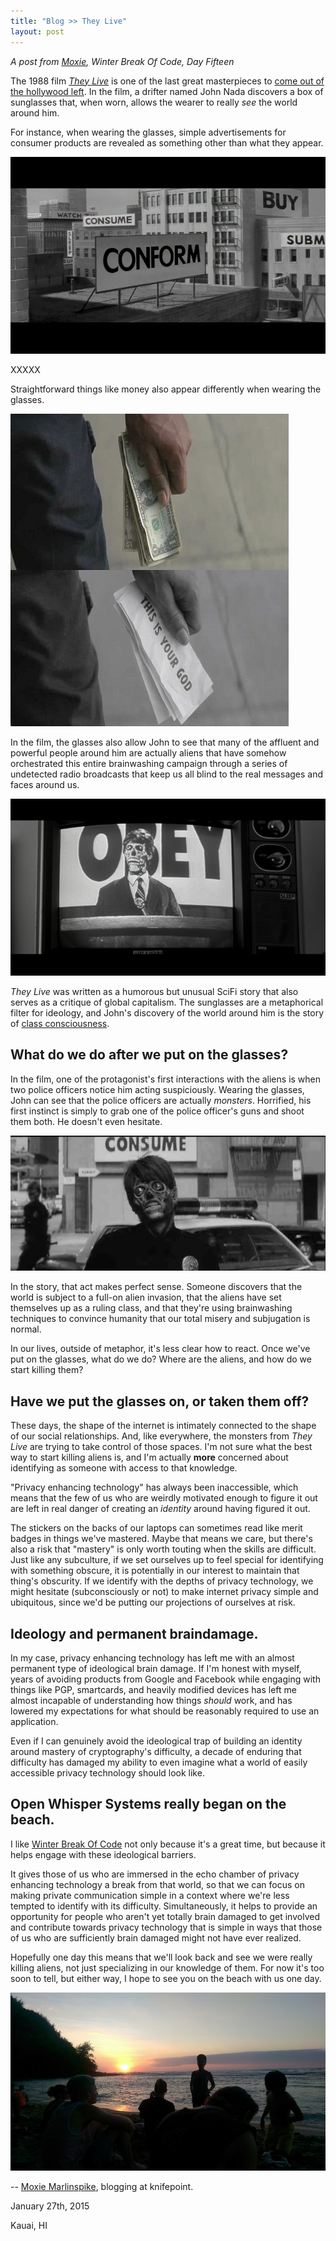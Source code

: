 ```yaml
---
title: "Blog >> They Live"
layout: post
---
```


*A post from [Moxie](https://twitter.com/moxie), Winter Break Of Code, Day Fifteen*

The 1988 film [*They Live*](http://www.imdb.com/title/tt0096256/?ref_=nv_sr_1) is one of the last great
masterpieces to [come out of the hollywood left](https://www.youtube.com/watch?v=18qD9hmU9xg).  In the
film, a drifter named John Nada discovers a box of sunglasses that, when worn, allows the wearer to
really *see* the world around him.

For instance, when wearing the glasses, simple advertisements for consumer products are revealed as something other
than what they appear.

<img src="/blog/images/theylive-messages.png" class="nice" alt="Consume. Submit. Obey."/>

XXXXX

Straightforward things like money also appear differently when wearing the glasses.

<img src="/blog/images/theylive-money.jpg" class="nice" alt="This is your god" />

In the film, the glasses also allow John to see that many of the affluent and powerful people around him are
actually aliens that have somehow orchestrated this entire brainwashing campaign through a series of undetected
radio broadcasts that keep us all blind to the real messages and faces around us.

<img src="/blog/images/theylive-aliens.png" class="nice" alt="Alien in power" />

*They Live* was written as a humorous but unusual SciFi story that also serves as a critique of global capitalism.
The sunglasses are a metaphorical filter for ideology, and John's discovery of the world around him is the story
of [class consciousness](https://en.wikipedia.org/wiki/Class_consciousness).

## What do we do after we put on the glasses?

In the film, one of the protagonist's first interactions with the aliens is when two police officers notice him
acting suspiciously.  Wearing the glasses, John can see that the police officers are actually *monsters*.  Horrified,
his first instinct is simply to grab one of the police officer's guns and shoot them both.  He doesn't even hesitate.

<img src="/blog/images/theylive-cops.jpg" class="nice" alt="Alien police" />

In the story, that act makes perfect sense.  Someone discovers that the world is subject to a full-on alien invasion,
that the aliens have set themselves up as a ruling class, and that they're using brainwashing techniques to convince
humanity that our total misery and subjugation is normal.

In our lives, outside of metaphor, it's less clear how to react.  Once we've put on the glasses, what do we do?
Where are the aliens, and how do we start killing them?

## Have we put the glasses on, or taken them off?

These days, the shape of the internet is intimately connected to the shape of our social relationships.  And, like
everywhere, the monsters from *They Live* are trying to take control of those spaces.  I'm not sure what the best
way to start killing aliens is, and I'm actually **more** concerned about identifying as someone with access to that
knowledge.

"Privacy enhancing technology" has always been inaccessible, which means that the few of us who are weirdly
motivated enough to figure it out are left in real danger of creating an *identity* around having figured it out.

The stickers on the backs of our laptops can sometimes read like merit badges in things we've mastered.  Maybe that means
we care, but there's also a risk that "mastery" is only worth touting when the skills are difficult.  Just like any
subculture, if we set ourselves up to feel special for identifying with something obscure, it is potentially in our
interest to maintain that thing's obscurity.  If we identify with the depths of privacy technology, we might hesitate
(subconsciously or not) to make internet privacy simple and ubiquitous, since we'd be putting our projections of ourselves
at risk.

## Ideology and permanent braindamage.

In my case, privacy enhancing technology has left me with an almost permanent type of ideological brain damage. If
I'm honest with myself, years of avoiding products from Google and Facebook while engaging with things like PGP,
smartcards, and heavily modified devices has left me almost incapable of understanding how things *should* work, and
has lowered my expectations for what should be reasonably required to use an application.

Even if I can genuinely avoid the ideological trap of building an identity around mastery of cryptography's difficulty,
a decade of enduring that difficulty has damaged my ability to even imagine what a world of easily accessible privacy
technology should look like.

## Open Whisper Systems really began on the beach.

I like [Winter Break Of Code](/blog/winter-of-code) not only because it's a great time, but because it helps engage with
these ideological barriers.

It gives those of us who are immersed in the echo chamber of privacy enhancing technology a break from that world, so
that we can focus on making private communication simple in a context where we're less tempted to identify with its
difficulty.  Simultaneously, it helps to provide an opportunity for people who aren't yet totally brain damaged to get
involved and contribute towards privacy technology that is simple in ways that those of us who are sufficiently brain
damaged might not have ever realized.

Hopefully one day this means that we'll look back and see we were really killing aliens, not just specializing in our
knowledge of them. For now it's too soon to tell, but either way, I hope to see you on the beach with us one day.

<img src="/blog/images/wboc-moxie-beach.jpg" class="nice" alt="The beach" />

-- [Moxie Marlinspike](https://twitter.com/moxie), blogging at knifepoint.

January 27th, 2015

Kauai, HI

